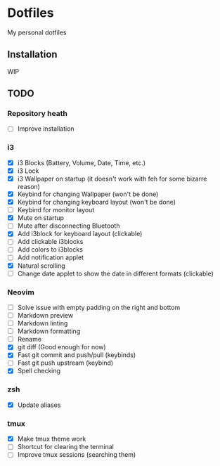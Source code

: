 # Dotfiles

My personal dotfiles

## Installation

WIP

## TODO

### Repository heath

- [ ] Improve installation

### i3

- [x] i3 Blocks (Battery, Volume, Date, Time, etc.)
- [x] i3 Lock
- [x] i3 Wallpaper on startup (it doesn't work with feh for some bizarre reason)
- [x] Keybind for changing Wallpaper (won't be done)
- [x] Keybind for changing keyboard layout (won't be done)
- [ ] Keybind for monitor layout
- [x] Mute on startup
- [ ] Mute after disconnecting Bluetooth
- [x] Add i3block for keyboard layout (clickable)
- [ ] Add clickable i3blocks
- [ ] Add colors to i3blocks
- [ ] Add notification applet
- [x] Natural scrolling
- [ ] Change date applet to show the date in different formats (clickable)

### Neovim

- [ ] Solve issue with empty padding on the right and bottom
- [ ] Markdown preview
- [ ] Markdown linting
- [ ] Markdown formatting
- [ ] Rename
- [x] git diff (Good enough for now)
- [x] Fast git commit and push/pull (keybinds)
- [ ] Fast git push upstream (keybind)
- [x] Spell checking

### zsh

- [x] Update aliases

### tmux

- [x] Make tmux theme work
- [ ] Shortcut for clearing the terminal
- [ ] Improve tmux sessions (searching them)
